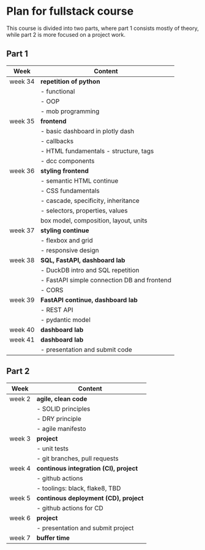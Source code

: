 # Plan for fullstack course

This course is divided into two parts, where part 1 consists mostly of theory, while part 2 is more focused on a project work.

## Part 1

| Week    | Content                                     |
| ------- | ------------------------------------------- |
| week 34 | **repetition of python**                    |
|         | - functional                                |
|         | - OOP                                       |
|         | - mob programming                           |
| week 35 | **frontend**                                |
|         | - basic dashboard in plotly dash            |
|         | - callbacks                                 |
|         | - HTML fundamentals - structure, tags       |
|         | - dcc components                            |
| week 36 | **styling frontend**                        |
|         | - semantic HTML continue                    |
|         | - CSS fundamentals                          |
|         | - cascade, specificity, inheritance         |
|         | - selectors, properties, values             |
|         | box model, composition, layout, units       |
| week 37 | **styling continue**                        |
|         | - flexbox and grid                          |
|         | - responsive design                         |
| week 38 | **SQL, FastAPI, dashboard lab**             |
|         | - DuckDB intro and SQL repetition           |
|         | - FastAPI simple connection DB and frontend |
|         | - CORS                                      |
| week 39 | **FastAPI continue, dashboard lab**         |
|         | - REST API                                  |
|         | - pydantic model                            |
| week 40 | **dashboard lab**                           |
| week 41 | **dashboard lab**                           |
|         | - presentation and submit code              |

## Part 2

| Week   | Content                                 |
| ------ | --------------------------------------- |
| week 2 | **agile, clean code**                   |
|        | - SOLID principles                      |
|        | - DRY principle                         |
|        | - agile manifesto                       |
| week 3 | **project**                             |
|        | - unit tests                            |
|        | - git branches, pull requests           |
| week 4 | **continous integration (CI), project** |
|        | - github actions                        |
|        | - toolings: black, flake8, TBD          |
| week 5 | **continous deployment (CD), project**  |
|        | - github actions for CD                 |
| week 6 | **project**                             |
|        | - presentation and submit project       |
| week 7 | **buffer time**                         |
